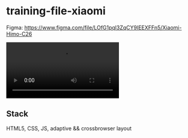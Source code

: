 # training-file-xiaomi
Figma: https://www.figma.com/file/LOfG1pql3ZqCY9IEEXFFn5/Xiaomi-Himo-C26

![First screen](/video/Запись%20экрана%202023-08-17%20в%2023.46.46.mov)

## Stack

HTML5, CSS, JS, adaptive && crossbrowser layout
